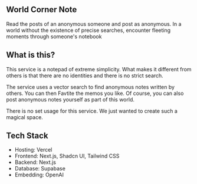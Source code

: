 ## World Corner Note

Read the posts of an anonymous someone and post as anonymous. In a world without the existence of precise searches, encounter fleeting moments through someone's notebook

## What is this?

This service is a notepad of extreme simplicity. What makes it different from others is that there are no identities and there is no strict search.

The service uses a vector search to find anonymous notes written by others.
You can then Favtite the memos you like.
Of course, you can also post anonymous notes yourself as part of this world.

There is no set usage for this service. We just wanted to create such a magical space.

## Tech Stack

- Hosting: Vercel
- Frontend: Next.js, Shadcn UI, Tailwind CSS
- Backend: Next.js
- Database: Supabase
- Embedding: OpenAI
